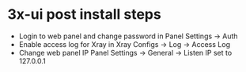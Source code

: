 # 3x-ui post install steps

- Login to web panel and change password in Panel Settings -> Auth
- Enable access log for Xray in Xray Configs -> Log -> Access Log
- Change web panel IP Panel Settings -> General -> Listen IP set to 127.0.0.1
